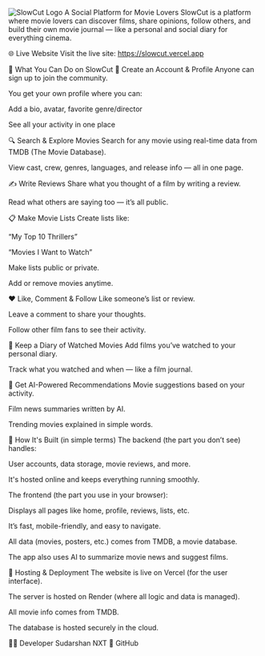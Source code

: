 ![SlowCut Logo](https://slowcut.vercel.app/slowcut-brand.png)
 A Social Platform for Movie Lovers
SlowCut is a platform where movie lovers can discover films, share opinions, follow others, and build their own movie journal — like a personal and social diary for everything cinema.

🌐 Live Website
Visit the live site: https://slowcut.vercel.app

📌 What You Can Do on SlowCut
👥 Create an Account & Profile
Anyone can sign up to join the community.

You get your own profile where you can:

Add a bio, avatar, favorite genre/director

See all your activity in one place

🔍 Search & Explore Movies
Search for any movie using real-time data from TMDB (The Movie Database).

View cast, crew, genres, languages, and release info — all in one page.

✍️ Write Reviews
Share what you thought of a film by writing a review.

Read what others are saying too — it’s all public.

📋 Make Movie Lists
Create lists like:

“My Top 10 Thrillers”

“Movies I Want to Watch”

Make lists public or private.

Add or remove movies anytime.

❤️ Like, Comment & Follow
Like someone’s list or review.

Leave a comment to share your thoughts.

Follow other film fans to see their activity.

📖 Keep a Diary of Watched Movies
Add films you’ve watched to your personal diary.

Track what you watched and when — like a film journal.

🧠 Get AI-Powered Recommendations
Movie suggestions based on your activity.

Film news summaries written by AI.

Trending movies explained in simple words.

📡 How It's Built (in simple terms)
The backend (the part you don’t see) handles:

User accounts, data storage, movie reviews, and more.

It's hosted online and keeps everything running smoothly.

The frontend (the part you use in your browser):

Displays all pages like home, profile, reviews, lists, etc.

It’s fast, mobile-friendly, and easy to navigate.

All data (movies, posters, etc.) comes from TMDB, a movie database.

The app also uses AI to summarize movie news and suggest films.

🚀 Hosting & Deployment
The website is live on Vercel (for the user interface).

The server is hosted on Render (where all logic and data is managed).

All movie info comes from TMDB.

The database is hosted securely in the cloud.

👨‍💻 Developer
Sudarshan NXT
🔗 GitHub


